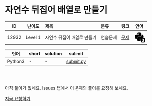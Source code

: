 # 자연수 뒤집어 배열로 만들기

| ID | 난이도 | 제목 | 분류 | 링크 | 언어 |
| -- | ---- | :-- | :-- | --- | --- |
| 12932 | Level 1 | 자연수 뒤집어 배열로 만들기 | 연습문제 | [문제](https://programmers.co.kr/learn/courses/30/lessons/12932) | [![python3](/assets/python3.svg)](submit.py) |

| 언어 | short | solution | submit |
| --- | ----- | -------- | ------ |
| Python3 | - | - | [submit.py](submit.py) |

<br>
<br>

아직 풀이가 없네요. Issues 탭에서 이 문제의 풀이를 요청해 보세요.

[지금 요청하기](https://github.com/yuneg11/Programmers-Solutions/issues/new?body=%2212932%3A+%EC%9E%90%EC%97%B0%EC%88%98+%EB%92%A4%EC%A7%91%EC%96%B4+%EB%B0%B0%EC%97%B4%EB%A1%9C+%EB%A7%8C%EB%93%A4%EA%B8%B0%22+%EB%AC%B8%EC%A0%9C%EC%97%90+%EB%8C%80%ED%95%9C+%ED%92%80%EC%9D%B4%EB%A5%BC+%EC%9E%91%EC%84%B1%ED%95%B4+%EC%A3%BC%EC%84%B8%EC%9A%94%21%0A%ED%8A%B9%ED%9E%88+%EB%8B%A4%EC%9D%8C+%EB%82%B4%EC%9A%A9%EC%97%90+%EB%8C%80%ED%95%B4+%EC%84%A4%EB%AA%85%ED%95%B4+%EC%A3%BC%EC%84%B8%EC%9A%94.%0A+-+&title=%5B%ED%92%80%EC%9D%B4%EC%9A%94%EC%B2%AD%5D+12932+-+%EC%9E%90%EC%97%B0%EC%88%98+%EB%92%A4%EC%A7%91%EC%96%B4+%EB%B0%B0%EC%97%B4%EB%A1%9C+%EB%A7%8C%EB%93%A4%EA%B8%B0&labels=Request)
